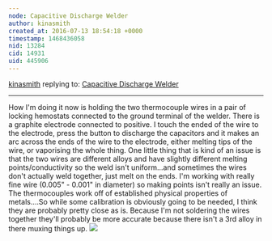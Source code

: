 ```yaml
---
node: Capacitive Discharge Welder
author: kinasmith
created_at: 2016-07-13 18:54:18 +0000
timestamp: 1468436058
nid: 13284
cid: 14931
uid: 445906
---
```




[kinasmith](../profile/kinasmith) replying to: [Capacitive Discharge Welder](../notes/kinasmith/07-12-2016/capacitive-discharge-welder)

----
How I'm doing it now is holding the two thermocouple wires in a pair of locking hemostats connected to the ground terminal of the welder. There is a graphite electrode connected to positive. I touch the ended of the wire to the electrode, press the button to discharge the capacitors and it makes an arc across the ends of the wire to the electrode, either melting tips of the wire, or vaporising the whole thing. 
One little thing that is kind of an issue is that the two wires are different alloys and have slightly different melting points/conductivity so the weld isn't uniform...and sometimes the wires don't actually weld together, just melt on the ends. I'm working with really fine wire (0.005" - 0.001" in diameter) so making points isn't really an issue. 
The thermocouples work off of established physical properties of metals....So while some calibration is obviously going to be needed, I think they are probably pretty close as is. Because I'm not soldering the wires together they'll probably be more accurate because there isn't a 3rd alloy in there muxing things up. 
[![](http://www.digikey.ca/~/media/Images/Article%20Library/TechZone%20Articles/2011/May/Designing%20Thermocouple%20Applications%20with%20a%20sensor%20AFE/TZS111_Designing_Thermocouple_Fig_1.jpg)](http://www.digikey.ca/en/articles/techzone/2011/may/designing-thermocouple-applications-with-a-sensor-afe)